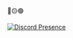 <div>
🔴🟡🟢
  
<br>



<div>
  
[![Discord Presence](https://lanyard.cnrad.dev/api/492049863031259136)](https://discord.com/users/492049863031259136)

</div>

